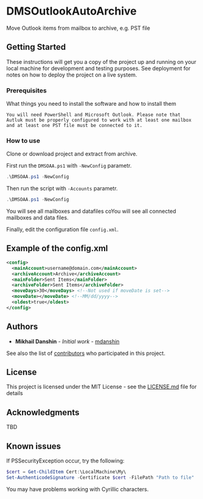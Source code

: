 
# DMSOutlookAutoArchive

Move Outlook items from mailbox to archive, e.g. PST file

## Getting Started

These instructions will get you a copy of the project up and running on your local machine for development and testing purposes. See deployment for notes on how to deploy the project on a live system.

### Prerequisites

What things you need to install the software and how to install them

```
You will need PowerShell and Microsoft Outlook. Please note that Autluk must be properly configured to work with at least one mailbox and at least one PST file must be connected to it.
```

### How to use

Clone or download project and extract from archive.

First run the `DMSOAA.ps1` with `-NewConfig` parametr.

```Powershell
.\DMSOAA.ps1 -NewConfig
```

Then run the script with `-Accounts` parametr.

```Powershell
.\DMSOAA.ps1 -NewConfig
```

You will see all mailboxes and datafiles coYou will see all connected mailboxes and data files.

Finally, edit the configuration file `config.xml`.

## Example of the config.xml

```XML
<config>
  <mainAccount>username@domain.com</mainAccount>
  <archiveAccount>Archive</archiveAccount>
  <mainFolder>Sent Items</mainFolder>
  <archiveFolder>Sent Items</archiveFolder>
  <moveDays>30</moveDays> <!--Not used if moveDate is set-->
  <moveDate></moveDate> <!--MM/dd/yyyy-->
  <oldest>true</oldest>
</config>
```

## Authors

* **Mikhail Danshin** - *Initial work* - [mdanshin](https://github.com/mdanshin)

See also the list of [contributors](https://github.com/mdanshin/DMSOutlookAutoArchive/graphs/contributors) who participated in this project.

## License

This project is licensed under the MIT License - see the [LICENSE.md](LICENSE.md) file for details

## Acknowledgments

TBD

## Known issues
If PSSecurityException occur, try the following:

```Powershell
$cert = Get-ChildItem Cert:\LocalMachine\My\
Set-AuthenticodeSignature -Certificate $cert -FilePath "Path to file"
```

You may have problems working with Cyrillic characters.
